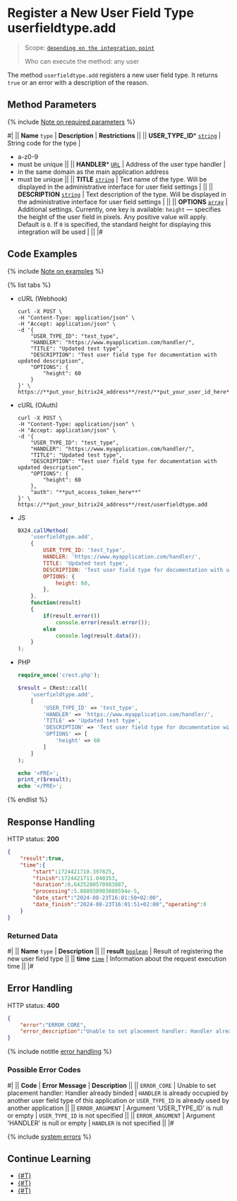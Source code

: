 # Register a New User Field Type userfieldtype.add

> Scope: [`depending on the integration point`](../../scopes/permissions.md)
>
> Who can execute the method: any user

The method `userfieldtype.add` registers a new user field type. It returns `true` or an error with a description of the reason.

## Method Parameters

{% include [Note on required parameters](../../../_includes/required.md) %}

#|
|| **Name**
`type` | **Description** | **Restrictions** ||
|| **USER_TYPE_ID***
[`string`](../../data-types.md) | String code for the type | 
- a-z0-9
- must be unique ||
|| **HANDLER***
[`URL`](../../data-types.md) | Address of the user type handler | 
- in the same domain as the main application address
- must be unique ||
|| **TITLE**
[`string`](../../data-types.md) | Text name of the type. Will be displayed in the administrative interface for user field settings | ||
|| **DESCRIPTION**
[`string`](../../data-types.md) | Text description of the type. Will be displayed in the administrative interface for user field settings | ||
|| **OPTIONS**
[`array`](../../data-types.md) | Additional settings. Currently, one key is available: `height` — specifies the height of the user field in pixels. Any positive value will apply.
Default is `0`. If `0` is specified, the standard height for displaying this integration will be used | ||
|#

## Code Examples

{% include [Note on examples](../../../_includes/examples.md) %}

{% list tabs %}

- cURL (Webhook)

    ```curl
    curl -X POST \
    -H "Content-Type: application/json" \
    -H "Accept: application/json" \
    -d '{
        "USER_TYPE_ID": "test_type",
        "HANDLER": "https://www.myapplication.com/handler/",
        "TITLE": "Updated test type",
        "DESCRIPTION": "Test user field type for documentation with updated description",
        "OPTIONS": {
            "height": 60
        }
    }' \
    https://**put_your_bitrix24_address**/rest/**put_your_user_id_here**/**put_your_webhook_here**/userfieldtype.add
    ```

- cURL (OAuth)

    ```curl
    curl -X POST \
    -H "Content-Type: application/json" \
    -H "Accept: application/json" \
    -d '{
        "USER_TYPE_ID": "test_type",
        "HANDLER": "https://www.myapplication.com/handler/",
        "TITLE": "Updated test type",
        "DESCRIPTION": "Test user field type for documentation with updated description",
        "OPTIONS": {
            "height": 60
        },
        "auth": "**put_access_token_here**"
    }' \
    https://**put_your_bitrix24_address**/rest/userfieldtype.add
    ```

- JS

    ```js
    BX24.callMethod(
        'userfieldtype.add',
        {
            USER_TYPE_ID: 'test_type',
            HANDLER: 'https://www.myapplication.com/handler/',
            TITLE: 'Updated test type',
            DESCRIPTION: 'Test user field type for documentation with updated description',
            OPTIONS: {
                height: 60,
            },
        },
        function(result)
        {
            if(result.error())
                console.error(result.error());
            else
                console.log(result.data());
        }
    );
    ```

- PHP

    ```php
    require_once('crest.php');

    $result = CRest::call(
        'userfieldtype.add',
        [
            'USER_TYPE_ID' => 'test_type',
            'HANDLER' => 'https://www.myapplication.com/handler/',
            'TITLE' => 'Updated test type',
            'DESCRIPTION' => 'Test user field type for documentation with updated description',
            'OPTIONS' => [
                'height' => 60
            ]
        ]
    );

    echo '<PRE>';
    print_r($result);
    echo '</PRE>';
    ```

{% endlist %}

## Response Handling

HTTP status: **200**

```json
{
    "result":true,
    "time":{
        "start":1724421710.397825,
        "finish":1724421711.040353,
        "duration":0.6425280570983887,
        "processing":5.888938903808594e-5,
        "date_start":"2024-08-23T16:01:50+02:00",
        "date_finish":"2024-08-23T16:01:51+02:00","operating":0
    }
}
```

### Returned Data

#|
|| **Name**
`type` | **Description** ||
|| **result**
[`boolean`](../../data-types.md) | Result of registering the new user field type ||
|| **time**
[`time`](../../data-types.md) | Information about the request execution time ||
|#

## Error Handling

HTTP status: **400**

```json
{
    "error":"ERROR_CORE",
    "error_description":"Unable to set placement handler: Handler already binded"
}
```

{% include notitle [error handling](../../../_includes/error-info.md) %} 

### Possible Error Codes

#|
|| **Code** | **Error Message** | **Description** ||
|| `ERROR_CORE` | Unable to set placement handler: Handler already binded | `HANDLER` is already occupied by another user field type of this application or `USER_TYPE_ID` is already used by another application ||
|| `ERROR_ARGUMENT` | Argument 'USER_TYPE_ID' is null or empty | `USER_TYPE_ID` is not specified ||
|| `ERROR_ARGUMENT` | Argument 'HANDLER' is null or empty | `HANDLER` is not specified ||
|#

{% include [system errors](../../../_includes/system-errors.md) %}

## Continue Learning

- [{#T}](./userfieldtype-update.md)
- [{#T}](./userfieldtype-list.md)
- [{#T}](./userfieldtype-delete.md)
